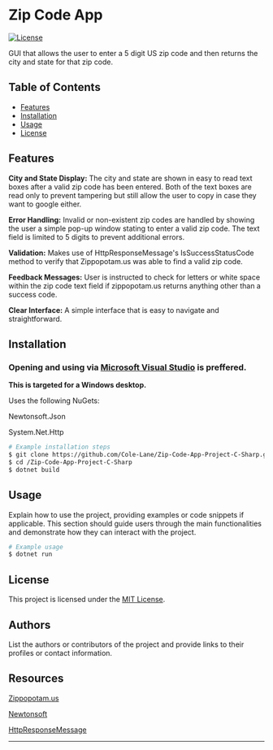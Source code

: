 # Zip Code App

[![License](https://img.shields.io/badge/license-MIT-blue.svg)](https://opensource.org/licenses/MIT)

GUI that allows the user to enter a 5 digit US zip code and then returns the city and state for that zip code.

## Table of Contents

- [Features](#features)
- [Installation](#installation)
- [Usage](#usage)
- [License](#license)

## Features

**City and State Display:** The city and state are shown in easy to read text boxes after a valid zip code has been entered. Both of the text boxes are read only to prevent tampering but still allow the user to copy in case they want to google either.

**Error Handling:** Invalid or non-existent zip codes are handled by showing the user a simple pop-up window stating to enter a valid zip code. The text field is limited to 5 digits to prevent additional errors.

**Validation:** Makes use of HttpResponseMessage's IsSuccessStatusCode method to verify that Zippopotam.us was able to find a valid zip code.

**Feedback Messages:** User is instructed to check for letters or white space within the zip code text field if zippopotam.us returns anything other than a success code. 

**Clear Interface:** A simple interface that is easy to navigate and straightforward.

## Installation

<h3>Opening and using via <a href="https://learn.microsoft.com/en-us/visualstudio/get-started/tutorial-open-project-from-repo?view=vs-2022">Microsoft Visual Studio</a> is preffered.</h3>

**This is targeted for a Windows desktop.**


Uses the following NuGets:

Newtonsoft.Json 

System.Net.Http


```bash
# Example installation steps
$ git clone https://github.com/Cole-Lane/Zip-Code-App-Project-C-Sharp.git
$ cd /Zip-Code-App-Project-C-Sharp
$ dotnet build
```

## Usage

Explain how to use the project, providing examples or code snippets if applicable. This section should guide users through the main functionalities and demonstrate how they can interact with the project.

```bash
# Example usage
$ dotnet run
```

## License

This project is licensed under the [MIT License](LICENSE). 

## Authors

List the authors or contributors of the project and provide links to their profiles or contact information.

## Resources

[Zippopotam.us](https://api.zippopotam.us/)

[Newtonsoft](https://www.newtonsoft.com/json/help/html/Introduction.htm)

[HttpResponseMessage](https://learn.microsoft.com/en-us/dotnet/api/system.net.http.httpresponsemessage?view=net-7.0)

---
